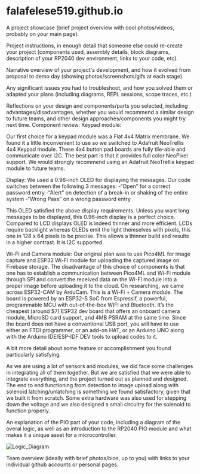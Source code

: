 # falafelese519.github.io


A project showcase (brief project overview with cool photos/videos, probably on your main page).

Project instructions, in enough detail that someone else could re-create your project (components used, assembly details, block diagrams, description of your RP2040 dev environment, links to your code, etc).

Narrative overview of your project's development, and how it evolved from proposal to demo day (showing photos/screenshots/gifs at each stage).
    
Any significant issues you had to troubleshoot, and how you solved them or adapted your plans (including diagrams, REPL sessions, scope traces, etc.)

Reflections on your design and components/parts you selected, including advantages/disadvantages, whether you would recommend a similar design to future teams, and other design approaches/components you might try next time.
Component review:
Keypad module:

Our first choice for a keypad module was a Flat 4x4 Matrix membrane. We found it a little inconvenient to use so we switched to Adafruit NeoTrellis 4x4 Keypad module. 
These 4x4 button pad boards are fully tile-able and communicate over I2C. The best part is that it provides full color NeoPixel support. We would strongly recommend using an Adafruit NeoTrellis keypad module to future teams.

Display:
We used a 0.96-inch OLED for displaying the messages. Our code switches between the following 3 messages:
-“Open” for a correct password entry
-“Alert” on detection of a break-in or shaking of the entire system
-“Wrong Pass” on a wrong password entry

This OLED satisfied the above display requirements. Unless you want long messages to be displayed, this 0.96-inch display is a perfect choice.  Compared to LCD displays OLED is indeed thinner and more efficient. LCDs require backlight whereas OLEDs emit the light themselves with pixels, this one in 128 x 64 pixels to be precise. This allows a thinner build and results in a higher contrast. It is I2C supported.

Wi-Fi and Camera module:
Our original plan was to use Pico4ML for image capture and ESP32 Wi-Fi module for uploading the captured image on Firebase storage. The disadvantage of this choice of components is that one has to establish a communication between Pico4ML and Wi-Fi module through SPI and convert the received data on the Wi-Fi module into a proper image before uploading it to the cloud. 
On researching, we came across ESP32-CAM by ArduCam. This is a Wi-Fi + Camera module. The board is powered by an ESP32-S SoC from Espressif, a powerful, programmable MCU with out-of-the-box WIFI and Bluetooth.
It’s the cheapest (around $7) ESP32 dev board that offers an onboard camera module,  MicroSD card support, and 4MB PSRAM at the same time.
Since the board does not have a conventional USB port, you will have to use either an FTDI programmer, or an add-on HAT, or an Arduino UNO along with the Arduino IDE/ESP-IDF DEV tools to upload codes to it.

A bit more detail about some feature or accomplishment you found particularly satisfying.

As we are using a lot of sensors and modules, we did face some challenges in integrating all of them together. But we are satisfied that we were able to integrate everything, and the project turned out as planned and designed. The end to end functioning from detection to image upload along with solenoid latching/unlatching is something we found satisfactory, given that we built it from scratch. Some extra hardware was also used for stepping down the voltage and we also designed a small circuitry for the solenoid to function properly.

An explanation of the PIO part of your code, including a diagram of the overal logic, as well as an introduction to the RP2040 PIO module and what makes it a unique asset for a microcontroller.


   ![Logic_Diagram](https://user-images.githubusercontent.com/114099174/210114120-620617d4-3023-4b1f-84d8-54e722d68671.png)

 
 Team overview (ideally with brief photos/bios, up to you) with links to your individual github accounts or personal pages.

